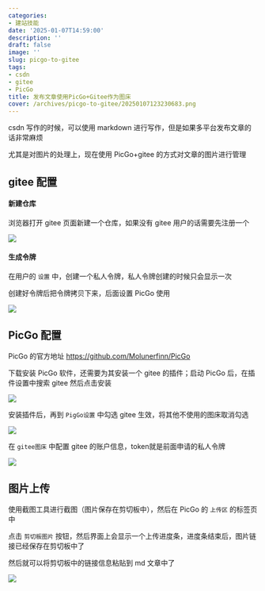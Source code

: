 ```yaml
---
categories:
- 建站技能
date: '2025-01-07T14:59:00'
description: ''
draft: false
image: ''
slug: picgo-to-gitee
tags:
- csdn
- gitee
- PicGo
title: 发布文章使用PicGo+Gitee作为图床
cover: /archives/picgo-to-gitee/20250107123230683.png
---
```


csdn 写作的时候，可以使用 markdown 进行写作，但是如果多平台发布文章的话非常麻烦

尤其是对图片的处理上，现在使用 PicGo+gitee 的方式对文章的图片进行管理

## gitee 配置

#### 新建仓库

浏览器打开 gitee 页面新建一个仓库，如果没有 gitee 用户的话需要先注册一个

![](/archives/picgo-to-gitee/20250107123230683.png)


#### 生成令牌

在用户的 `设置` 中，创建一个私人令牌，私人令牌创建的时候只会显示一次

创建好令牌后把令牌拷贝下来，后面设置 PicGo 使用

![](/archives/picgo-to-gitee/20250107124042172.png)


## PicGo 配置

PicGo 的官方地址 https://github.com/Molunerfinn/PicGo 

下载安装 PicGo 软件，还需要为其安装一个 gitee 的插件；启动 PicGo 后，在插件设置中搜索 gitee 然后点击安装

![](/archives/picgo-to-gitee/20250107123634220.png)

安装插件后，再到 `PigGo设置` 中勾选 gitee 生效，将其他不使用的图床取消勾选

![](/archives/picgo-to-gitee/20250107123738477.png)

在 `gitee图床` 中配置 gitee 的账户信息，token就是前面申请的私人令牌

![](/archives/picgo-to-gitee/20250107124850003.png)


## 图片上传

使用截图工具进行截图（图片保存在剪切板中），然后在 PicGo 的 `上传区` 的标签页中

点击 `剪切板图片` 按钮，然后界面上会显示一个上传进度条，进度条结束后，图片链接已经保存在剪切板中了

然后就可以将剪切板中的链接信息粘贴到 md 文章中了

![](/archives/picgo-to-gitee/20250107125637822.png)
